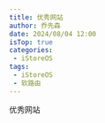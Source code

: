 ```yaml
---
title: 优秀网站
author: 乔先森
date: 2024/08/04 12:00
isTop: true
categories:
 - iStoreOS
tags:
 - iStoreOS
 - 软路由
---
```


优秀网站
